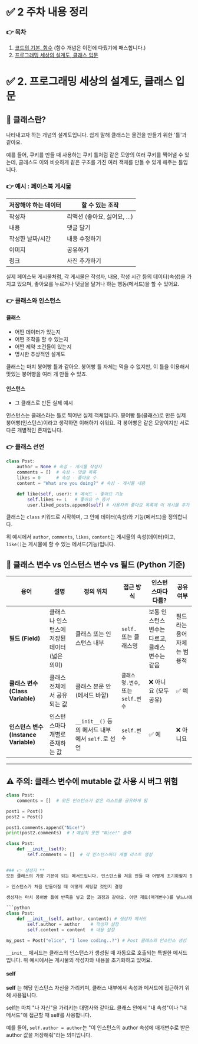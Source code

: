 # ✅ 2 주차 내용 정리

### 👉 목차
1. [코드의 기본, 함수]() (함수 개념은 이전에 다뤘기에 패스합니다.)
2. [프로그래밍 세상의 설계도, 클래스 입문](#2-프로그래밍-세상의-설계도-클래스-입문)


# ✅ 2. 프로그래밍 세상의 설계도, 클래스 입문


## 📌 클래스란?
나타내고자 하는 개념의 설계도입니다. 쉽게 말해 클래스는 물건을 만들기 위한 '틀'과 같아요. 

예를 들어, 쿠키를 만들 때 사용하는 쿠키 틀처럼 같은 모양의 여러 쿠키를 찍어낼 수 있는데, 클래스도 이와 비슷하게 같은 구조를 가진 여러 객체를 만들 수 있게 해주는 틀입니다.


### 👉 예시 : 페이스북 게시물 
|저장해야 하는 데이터|할 수 있는 조작|
|------------------|--------------|
|작성자|리액션 (좋아요, 싫어요, ...)|
|내용|댓글 달기|
|작성한 날짜/시간|내용 수정하기|
|이미지|공유하기|
|링크|사진 추가하기|

실제 페이스북 게시물처럼, 각 게시물은 작성자, 내용, 작성 시간 등의 데이터(속성)을 가지고 있으며, 좋아요를 누르거나 댓글을 달거나 하는 행동(메서드)을 할 수 있어요.


### 👉 클래스와 인스턴스
#### 클래스
- 어떤 데이터가 있는지
- 어떤 조작을 할 수 있는지
- 어떤 제약 조건들이 있는지
- 명시한 추상적인 설계도

클래스는 마치 붕어빵 틀과 같아요. 붕어빵 틀 자체는 먹을 수 없지만, 이 틀을 이용해서 맛있는 붕어빵을 여러 개 만들 수 있죠.

#### 인스턴스
- 그 클래스로 만든 실제 예시

인스턴스는 클래스라는 틀로 찍어낸 실제 객체입니다. 붕어빵 틀(클래스)로 만든 실제 붕어빵(인스턴스)이라고 생각하면 이해하기 쉬워요. 각 붕어빵은 같은 모양이지만 서로 다른 개별적인 존재입니다.


### 👉 클래스 선언
```python
class Post:
    author = None # 속성 - 게시물 작성자
    comments = []  # 속성 - 댓글 목록
    likes = 0      # 속성 - 좋아요 수
    content = "What are you doing?" # 속성 - 게시물 내용

    def like(self, user): # 메서드 - 좋아요 기능
        self.likes += 1   # 좋아요 수 증가
        user.liked_posts.append(self) # 사용자의 좋아요 목록에 이 게시물 추가
```

클래스는 `class` 키워드로 시작하며, 그 안에 데이터(속성)와 기능(메서드)을 정의합니다. 

위 예시에서 `author`, `comments`, `likes`, `content`는 게시물의 속성(데이터)이고, `like()`는 게시물에 할 수 있는 메서드(기능)입니다.

## 🧱 클래스 변수 vs 인스턴스 변수 vs 필드 (Python 기준)

| 용어 | 설명 | 정의 위치 | 접근 방식 | 인스턴스마다 다름? | 공유 여부 |
|------|------|------------|-------------|--------------------|------------|
| **필드 (Field)** | 클래스나 인스턴스에 저장된 데이터 (넓은 의미) | 클래스 또는 인스턴스 내부 | `self.` 또는 클래스명 | 보통 인스턴스 변수는 다르고, 클래스 변수는 같음 | 필드라는 용어 자체는 범용적 |
| **클래스 변수 (Class Variable)** | 클래스 전체에서 공유되는 값 | 클래스 본문 안 (메서드 바깥) | `클래스명.변수`, 또는 `self.변수` | ❌ 아니요 (모두 공유) | ✅ 예 |
| **인스턴스 변수 (Instance Variable)** | 인스턴스마다 개별로 존재하는 값 | `__init__()` 등의 메서드 내부에서 `self.`로 선언 | `self.변수` | ✅ 예 | ❌ 아니요 |

---

## ⚠️ 주의: 클래스 변수에 mutable 값 사용 시 버그 위험

```python
class Post:
    comments = []  # 모든 인스턴스가 같은 리스트를 공유하게 됨

post1 = Post()
post2 = Post()

post1.comments.append("Nice!")
print(post2.comments)  # ❗ 예상치 못한 "Nice!" 출력

class Post:
    def __init__(self):
        self.comments = []  # 각 인스턴스마다 개별 리스트 생성


### 👉 생성자 **
모든 클래스의 가장 기본이 되는 메서드입니다. 인스턴스를 처음 만들 때 어떻게 초기화할지 정의해줍니다.

> 인스턴스가 처음 만들어질 때 어떻게 세팅할 것인지 결정

생성자는 마치 붕어빵 틀에 반죽을 넣고 굽는 과정과 같아요. 어떤 재료(매개변수)를 넣느냐에 따라 다른 맛의 붕어빵(인스턴스)이 만들어집니다.

```python
class Post:
    def __init__(self, author, content): # 생성자 메서드
        self.author = author    # 작성자 설정
        self.content = content  # 내용 설정

my_post = Post("elice", "I love coding..?") # Post 클래스의 인스턴스 생성
```

`__init__` 메서드는 클래스의 인스턴스가 생성될 때 자동으로 호출되는 특별한 메서드입니다. 위 예시에서는 게시물의 작성자와 내용을 초기화하고 있어요.

#### self
**self** 는 해당 인스턴스 자신을 가리키며, 클래스 내부에서 속성과 메서드에 접근하기 위해 사용됩니다.

self는 마치 "나 자신"을 가리키는 대명사와 같아요. 클래스 안에서 "내 속성"이나 "내 메서드"에 접근할 때 self를 사용합니다.

예를 들어, `self.author = author`는 "이 인스턴스의 author 속성에 매개변수로 받은 author 값을 저장해줘"라는 의미입니다.


